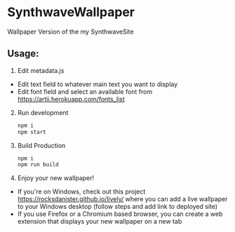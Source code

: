 # SynthwaveWallpaper
Wallpaper Version of the my SynthwaveSite

## Usage:
1. Edit metadata.js
  * Edit text field to whatever main text you want to display
  * Edit font field and select an available font from https://artii.herokuapp.com/fonts_list

2. Run development
   ```bash
   npm i
   npm start
   ```

3. Build Production
   ```bash
   npm i 
   npm run build
   ```

4. Enjoy your new wallpaper!
  * If you're on Windows, check out this project https://rocksdanister.github.io/lively/ where you can add a live wallpaper to your Windows desktop (follow steps and add link to deployed site)
  * If you use Firefox or a Chromium based browser, you can create a web extension that displays your new wallpaper on a new tab